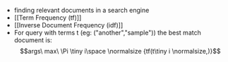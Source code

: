 - finding relevant documents in a search engine
- [[Term Frequency (tf)]]
- [[Inverse Document Frequency (idf)]]
- For query with terms t (eg: ("another","sample")) the best match document is:
		$$args\ max\ \Pi \tiny i\space \normalsize {tf(t\tiny i \normalsize,)}$$